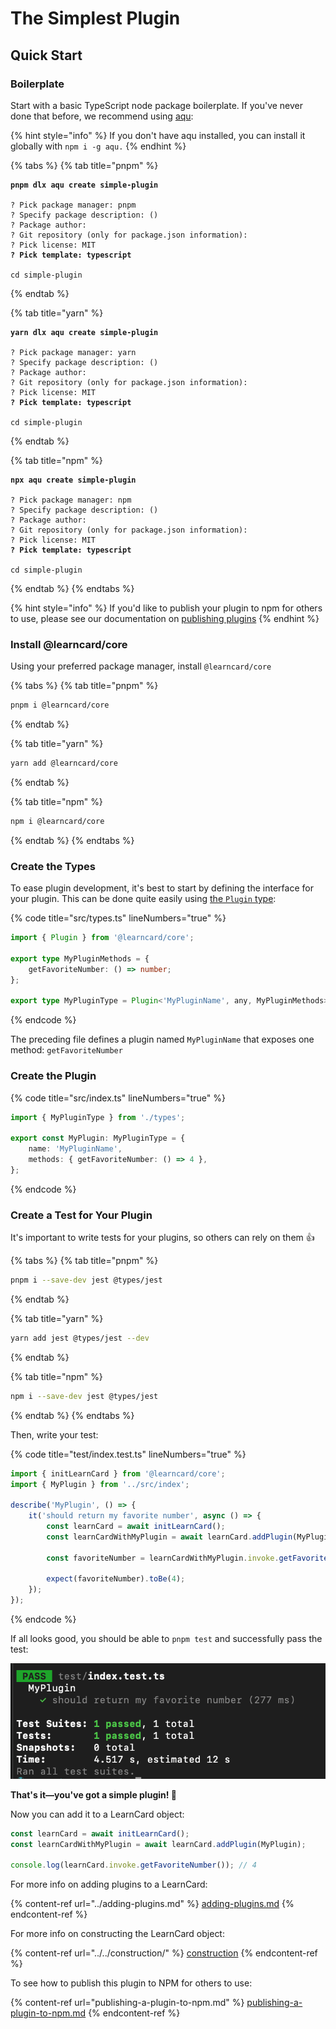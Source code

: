 # The Simplest Plugin

## Quick Start

### Boilerplate

Start with a basic TypeScript node package boilerplate. If you've never done that before, we recommend using [aqu](https://www.npmjs.com/package/aqu?activeTab=readme):&#x20;

{% hint style="info" %}
If you don't have aqu installed, you can install it globally with `npm i -g aqu.`
{% endhint %}

{% tabs %}
{% tab title="pnpm" %}
<pre class="language-bash"><code class="lang-bash"><strong>pnpm dlx aqu create simple-plugin
</strong>
? Pick package manager: pnpm
? Specify package description: ()
? Package author:
? Git repository (only for package.json information):
? Pick license: MIT
<strong>? Pick template: typescript
</strong>
cd simple-plugin</code></pre>
{% endtab %}

{% tab title="yarn" %}
<pre class="language-bash"><code class="lang-bash"><strong>yarn dlx aqu create simple-plugin
</strong>
? Pick package manager: yarn
? Specify package description: ()
? Package author:
? Git repository (only for package.json information):
? Pick license: MIT
<strong>? Pick template: typescript
</strong>
cd simple-plugin</code></pre>
{% endtab %}

{% tab title="npm" %}
<pre class="language-bash"><code class="lang-bash"><strong>npx aqu create simple-plugin
</strong>
? Pick package manager: npm
? Specify package description: ()
? Package author:
? Git repository (only for package.json information):
? Pick license: MIT
<strong>? Pick template: typescript
</strong>
cd simple-plugin</code></pre>
{% endtab %}
{% endtabs %}

{% hint style="info" %}
If you'd like to publish your plugin to npm for others to use, please see our documentation on [publishing plugins](publishing-a-plugin-to-npm.md)
{% endhint %}

### Install @learncard/core

Using your preferred package manager, install `@learncard/core`

{% tabs %}
{% tab title="pnpm" %}
```bash
pnpm i @learncard/core
```
{% endtab %}

{% tab title="yarn" %}
```bash
yarn add @learncard/core
```
{% endtab %}

{% tab title="npm" %}
```bash
npm i @learncard/core
```
{% endtab %}
{% endtabs %}

### Create the Types

To ease plugin development, it's best to start by defining the interface for your plugin. This can be done quite easily using [the `Plugin` type](the-plugin-type.md):

{% code title="src/types.ts" lineNumbers="true" %}
```typescript
import { Plugin } from '@learncard/core';

export type MyPluginMethods = {
    getFavoriteNumber: () => number;
};

export type MyPluginType = Plugin<'MyPluginName', any, MyPluginMethods>;
```
{% endcode %}

The preceding file defines a plugin named `MyPluginName` that exposes one method: `getFavoriteNumber`

### Create the Plugin

{% code title="src/index.ts" lineNumbers="true" %}
```typescript
import { MyPluginType } from './types';

export const MyPlugin: MyPluginType = {
    name: 'MyPluginName',
    methods: { getFavoriteNumber: () => 4 },
};
```
{% endcode %}

### Create a Test for Your Plugin

It's important to write tests for your plugins, so others can rely on them :thumbsup:

{% tabs %}
{% tab title="pnpm" %}
```bash
pnpm i --save-dev jest @types/jest
```
{% endtab %}

{% tab title="yarn" %}
```bash
yarn add jest @types/jest --dev
```
{% endtab %}

{% tab title="npm" %}
```bash
npm i --save-dev jest @types/jest
```
{% endtab %}
{% endtabs %}

Then, write your test:

{% code title="test/index.test.ts" lineNumbers="true" %}
```typescript
import { initLearnCard } from '@learncard/core';
import { MyPlugin } from '../src/index';

describe('MyPlugin', () => {
	it('should return my favorite number', async () => {
		const learnCard = await initLearnCard();
		const learnCardWithMyPlugin = await learnCard.addPlugin(MyPlugin);

		const favoriteNumber = learnCardWithMyPlugin.invoke.getFavoriteNumber();
		
		expect(favoriteNumber).toBe(4);
	});
});
```
{% endcode %}

If all looks good, you should be able to `pnpm test` and successfully pass the test:

<img src="../../../../.gitbook/assets/Screen Shot 2022-11-11 at 4.19.56 PM.png" alt="" data-size="original">

**That's it—you've got a simple plugin! 🎉**

Now you can add it to a LearnCard object:

```typescript
const learnCard = await initLearnCard();
const learnCardWithMyPlugin = await learnCard.addPlugin(MyPlugin);

console.log(learnCard.invoke.getFavoriteNumber()); // 4
```

For more info on adding plugins to a LearnCard:

{% content-ref url="../adding-plugins.md" %}
[adding-plugins.md](../adding-plugins.md)
{% endcontent-ref %}

For more info on constructing the LearnCard object:

{% content-ref url="../../construction/" %}
[construction](../../construction/)
{% endcontent-ref %}

To see how to publish this plugin to NPM for others to use:

{% content-ref url="publishing-a-plugin-to-npm.md" %}
[publishing-a-plugin-to-npm.md](publishing-a-plugin-to-npm.md)
{% endcontent-ref %}
